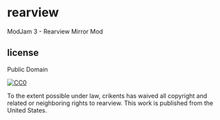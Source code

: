 # rearview

ModJam 3 - Rearview Mirror Mod

## license

Public Domain

[![CC0][cc0-logo]][cc0]

To the extent possible under law, crikents has waived all copyright and related or neighboring rights to rearview. This work is published from the United States.

[cc0]: http://creativecommons.org/publicdomain/zero/1.0/
[cc0-logo]: http://i.creativecommons.org/p/zero/1.0/88x31.png
